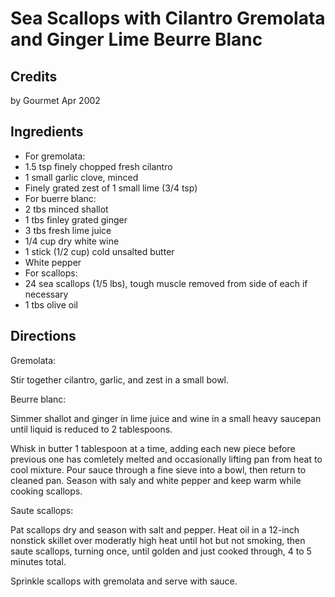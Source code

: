 # Sea Scallops with Cilantro Gremolata and Ginger Lime Beurre Blanc 

<!-- BEGIN content -->

## Credits

by Gourmet Apr 2002

## Ingredients

- For gremolata:
- 1.5 tsp finely chopped fresh cilantro
- 1 small garlic clove, minced 
- Finely grated zest of 1 small lime (3/4 tsp)
- For buerre blanc:
- 2 tbs minced shallot
- 1 tbs finley grated ginger
- 3 tbs fresh lime juice
- 1/4 cup dry white wine
- 1 stick (1/2 cup) cold unsalted butter
- White pepper
- For scallops:
- 24 sea scallops (1/5 lbs), tough muscle removed from side of each if necessary
- 1 tbs olive oil

## Directions

Gremolata:  
 Stir together cilantro, garlic, and zest in a small bowl.  
  
 Beurre blanc:  
 Simmer shallot and ginger in lime juice and wine in a small heavy saucepan until liquid is reduced to 2 tablespoons.  
  
 Whisk in butter 1 tablespoon at a time, adding each new piece before previous one has comletely melted and occasionally lifting pan from heat to cool mixture. Pour sauce through a fine sieve into a bowl, then return to cleaned pan. Season with saly and white pepper and keep warm while cooking scallops.  
  
 Saute scallops:  
 Pat scallops dry and season with salt and pepper. Heat oil in a 12-inch nonstick skillet over moderatly high heat until hot but not smoking, then saute scallops, turning once, until golden and just cooked through, 4 to 5 minutes total.  
  
 Sprinkle scallops with gremolata and serve with sauce.

<!-- END content -->

